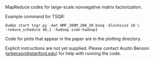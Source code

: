 MapReduce codes for large-scale nonnegative matrix factorization.

Example command for TSQR:

	dumbo start tsqr.py -mat NMF_200M_200_20.bseq -blocksize 10 \
	-reduce_schedule 40,1 -hadoop icme-hadoop1

Code for plots that appear in the paper are in the plotting directory.

Explicit instructions are not yet supplied.  Please contact Austin Benson (arbenson@stanford.edu) for help with running the code.

